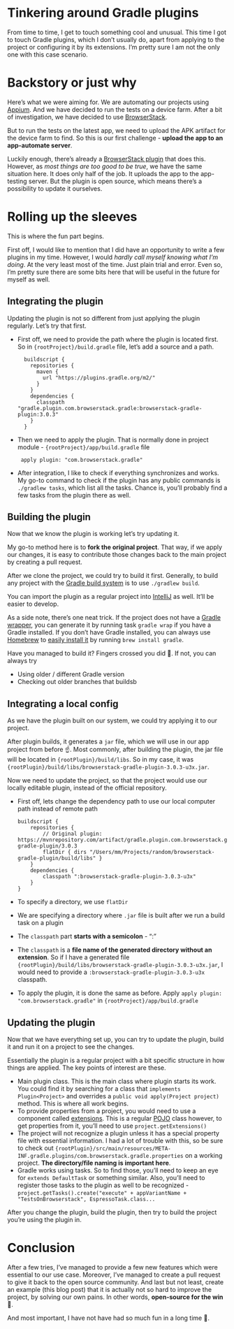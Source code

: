 # Tinkering around Gradle plugins

From time to time, I get to touch something cool and unusual. This time I got to touch Gradle plugins, which I don&rsquo;t usually do, apart from applying to the project or configuring it by its extensions. I&rsquo;m pretty sure I am not the only one with this case scenario.


# Backstory or just <span class="underline">why</span>

Here&rsquo;s what we were aiming for. We are automating our projects using [Appium](https://appium.io/). And we have decided to run the tests on a device farm. After a bit of investigation, we have decided to use [BrowserStack](https://www.browserstack.com/).

But to run the tests on the latest app, we need to upload the APK artifact for the device farm to find. So this is our first challenge - **upload the app to an app-automate server**.

Luckily enough, there&rsquo;s already a [BrowserStack plugin](https://github.com/browserstack/browserstack-gradle-plugin) that does this. However, as *most things are too good to be true*, we have the same situation here. It does only half of the job. It uploads the app to the app-testing server. But the plugin is open source, which means there&rsquo;s a possibility to update it ourselves.


# Rolling up the sleeves

This is where the fun part begins.

First off, I would like to mention that I did have an opportunity to write a few plugins in my time. However, I would *hardly call myself knowing what I&rsquo;m doing*. At the very least most of the time. Just plain trial and error. Even so, I&rsquo;m pretty sure there are some bits here that will be useful in the future for myself as well.


## Integrating the plugin

Updating the plugin is not so different from just applying the plugin regularly. Let&rsquo;s try that first.

-   First off, we need to provide the path where the plugin is located first. So in `{rootProject}/build.gradle` file, let&rsquo;s add a source and a path.
    
    ```
      buildscript {
        repositories {
          maven {
            url "https://plugins.gradle.org/m2/"
          }
        }
        dependencies {
          classpath "gradle.plugin.com.browserstack.gradle:browserstack-gradle-plugin:3.0.3"
        }
      }
    ```

-   Then we need to apply the plugin. That is normally done in project module - `{rootProject}/app/build.gradle` file
    
    ```
     apply plugin: "com.browserstack.gradle"
    ```

-   After integration, I like to check if everything synchronizes and works. My go-to command to check if the plugin has any public commands is `./gradlew tasks`, which list all the tasks. Chance is, you&rsquo;ll probably find a few tasks from the plugin there as well.


## Building the plugin

Now that we know the plugin is working let&rsquo;s try updating it.

My go-to method here is to **fork the original project**. That way, <span class="underline">if we apply our changes, it is easy to contribute those changes back to the main project</span> by creating a pull request.

After we clone the project, we could try to build it first. Generally, to build any project with the [Gradle build system](https://gradle.org/) is to use `./gradlew build`.

You can import the plugin as a regular project into [IntelliJ](https://www.jetbrains.com/idea/) as well. It&rsquo;ll be easier to develop.

As a side note, there&rsquo;s one neat trick. If the project does not have a [Gradle wrapper](https://docs.gradle.org/current/userguide/gradle_wrapper.html), you can generate it by running task `gradle wrap` if you have a Gradle installed. If you don&rsquo;t have Gradle installed, you can always use [Homebrew](https://brew.sh/) to [easily install it](https://formulae.brew.sh/formula/gradle) by running `brew install gradle`.

Have you managed to build it? Fingers crossed you did 🤞. If not, you can always try

-   Using older / different Gradle version
-   Checking out older branches that buildsb


## Integrating a local config

As we have the plugin built on our system, we could try <span class="underline">applying it to our project</span>.

After plugin builds, it generates a `jar` file, which we will use in our app project from before ☝️. Most commonly, after building the plugin, the jar file will be located in `{rootPlugin}/build/libs`. So in my case, it was `{rootPlugin}/build/libs/browserstack-gradle-plugin-3.0.3-u3x.jar`.

Now we need to update the project, so that the project would use our locally editable plugin, instead of the official repository.

-   First off, lets <span class="underline">change the dependency path to use our local computer path instead of remote path</span>
    
    ```
    buildscript {
        repositories {
            // Original plugin: https://mvnrepository.com/artifact/gradle.plugin.com.browserstack.gradle/browserstack-gradle-plugin/3.0.3
            flatDir { dirs "/Users/mm/Projects/random/browserstack-gradle-plugin/build/libs" }
        }
        dependencies {
            classpath ":browserstack-gradle-plugin-3.0.3-u3x"
        }
    }
    ```
-   To specify a directory, we use `flatDir`
-   We are specifying a directory where `.jar` file is built after we run a build task on a plugin
-   The `classpath` part **starts with a semicolon** - &ldquo;:&rdquo;
-   The `classpath` is a **file name of the generated directory without an extension**. So if I have a generated file `{rootPlugin}/build/libs/browserstack-gradle-plugin-3.0.3-u3x.jar`, I would need to provide a `:browserstack-gradle-plugin-3.0.3-u3x` classpath.
-   To apply the plugin, it is done the same as before. Apply `apply plugin: "com.browserstack.gradle"` in `{rootProject}/app/build.gradle`


## Updating the plugin

Now that we have everything set up, you can try to update the plugin, build it and run it on a project to see the changes.

Essentially the plugin is a regular project with a bit specific structure in how things are applied. The key points of interest are these.

-   Main plugin class. This is the main class where plugin starts its work. You could find it by searching for a class that `implements Plugin<Project>` and overrides a `public void apply(Project project)` method. This is where all work begins.
-   To provide properties from a project, you would need to use a component called [extensions](https://docs.gradle.org/current/userguide/custom_plugins.html#sec:mapping_extension_properties_to_task_properties). This is a regular [POJO](https://www.edureka.co/blog/pojo-in-java/) class however, to get properties from it, you&rsquo;ll need to use `project.getExtensions()`
-   The project will not recognize a plugin unless it has a special property file with essential information. I had a lot of trouble with this, so be sure to check out `{rootPlugin}/src/main/resources/META-INF.gradle.plugins/com.browserstack.gradle.properties` on a working project. **The directory/file naming is important here**.
-   Gradle works using tasks. So to find those, you&rsquo;ll need to keep an eye for `extends DefaultTask` or something similar. Also, you&rsquo;ll need to register those tasks to the plugin as well to be recognized - `project.getTasks().create("execute" + appVariantName + "TestsOnBrowserstack", EspressoTask.class...`

After you change the plugin, <span class="underline">build the plugin, then try to build the project you&rsquo;re using the plugin in</span>.


# Conclusion

After a few tries, I&rsquo;ve managed to provide a few new features which were essential to our use case. Moreover, I&rsquo;ve managed to create a pull request to give it back to the open source community. And last but not least, create an example (this blog post) that it is actually not so hard to improve the project, by solving our own pains. In other words, **open-source for the win** 🚀.

And most important, I have not have had so much fun in a long time 🧁.
